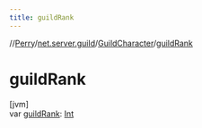 ```yaml
---
title: guildRank
---
```

//[Perry](../../../index.html)/[net.server.guild](../index.html)/[GuildCharacter](index.html)/[guildRank](guild-rank.html)



# guildRank



[jvm]\
var [guildRank](guild-rank.html): [Int](https://kotlinlang.org/api/latest/jvm/stdlib/kotlin/-int/index.html)




